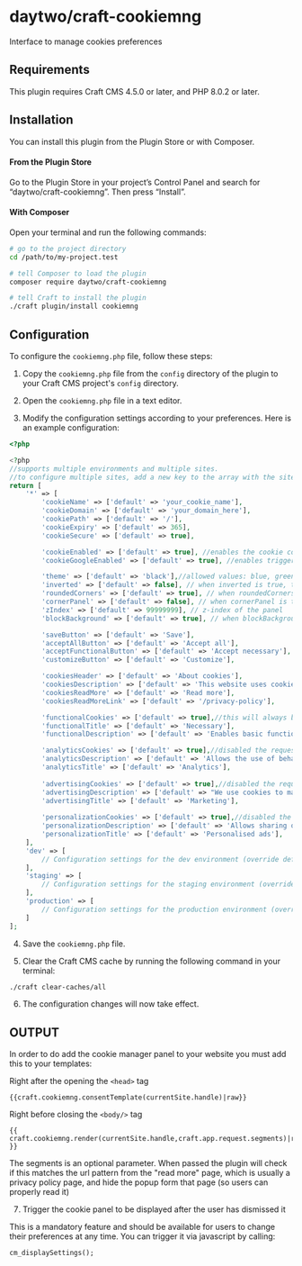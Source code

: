 # daytwo/craft-cookiemng

Interface to manage cookies preferences

## Requirements

This plugin requires Craft CMS 4.5.0 or later, and PHP 8.0.2 or later.

## Installation

You can install this plugin from the Plugin Store or with Composer.

#### From the Plugin Store

Go to the Plugin Store in your project’s Control Panel and search for “daytwo/craft-cookiemng”. Then press “Install”.

#### With Composer

Open your terminal and run the following commands:

```bash
# go to the project directory
cd /path/to/my-project.test

# tell Composer to load the plugin
composer require daytwo/craft-cookiemng

# tell Craft to install the plugin
./craft plugin/install cookiemng
```


## Configuration
To configure the `cookiemng.php` file, follow these steps:

1. Copy the `cookiemng.php` file from the `config` directory of the plugin to your Craft CMS project's `config` directory.

2. Open the `cookiemng.php` file in a text editor.

3. Modify the configuration settings according to your preferences. Here is an example configuration:

```php
<?php

<?php
//supports multiple environments and multiple sites.
//to configure multiple sites, add a new key to the array with the site handle as the key
return [    
    '*' => [
        'cookieName' => ['default' => 'your_cookie_name'],
        'cookieDomain' => ['default' => 'your_domain_here'],
        'cookiePath' => ['default' => '/'],
        'cookieExpiry' => ['default' => 365],
        'cookieSecure' => ['default' => true],

        'cookieEnabled' => ['default' => true], //enables the cookie consent banner (can be turned on/off per environment)
        'cookieGoogleEnabled' => ['default' => true], //enables triggering the gtag consent (GTM). Compliant with google consent v2(can be turned on/off per environment)

        'theme' => ['default' => 'black'],//allowed values: blue, green, red, yellow, purple, black
        'inverted' => ['default' => false], // when inverted is true, the panel background will use the theme color
        'roundedCorners' => ['default' => true], // when roundedCorners is true, buttons will have rounded corners
        'cornerPanel' => ['default' => false], // when cornerPanel is true, the panel will be in the bottom right corner, otherwise it will be a bottom bar
        'zIndex' => ['default' => 99999999], // z-index of the panel
        'blockBackground' => ['default' => true], // when blockBackground is true, the background will be blocked when the panel is open (only for the bottom bar version)

        'saveButton' => ['default' => 'Save'],
        'acceptAllButton' => ['default' => 'Accept all'],
        'acceptFunctionalButton' => ['default' => 'Accept necessary'],
        'customizeButton' => ['default' => 'Customize'],

        'cookiesHeader' => ['default' => 'About cookies'],
        'cookiesDescription' => ['default' => 'This website uses cookies. We use cookies primarily to improve and analyze the experience of our website and for marketing purposes. Because we respect your privacy rights, you can choose not to accept certain types of cookies. Click on the different category headings to find out more and change the default settings. Blocking certain types of cookies may have a negative impact on the experience of the website and may limit the services we can offer you.'],
        'cookiesReadMore' => ['default' => 'Read more'],
        'cookiesReadMoreLink' => ['default' => '/privacy-policy'],

        'functionalCookies' => ['default' => true],//this will always be true even if you set to false. This is the 'mandatory' category
        'functionalTitle' => ['default' => 'Necessary'],
        'functionalDescription' => ['default' => 'Enables basic functionality to remember user, location and preferences. Also supports security, network management and availability.'],

        'analyticsCookies' => ['default' => true],//disabled the request for consent for this category
        'analyticsDescription' => ['default' => 'Allows the use of behavioral data to optimize performance, see how you interact with our websites and apps, and to improve the Second Space experience.'],
        'analyticsTitle' => ['default' => 'Analytics'],
        
        'advertisingCookies' => ['default' => true],//disabled the request for consent for this category
        'advertisingDescription' => ['default' => "We use cookies to make our ads more engaging and valuable to people who visit our site. Some common uses for cookies are: selection of advertising based on what is relevant to the user; improving the reporting of advertising campaign results; avoid showing ads that the user has already seen."],
        'advertisingTitle' => ['default' => 'Marketing'],
        
        'personalizationCookies' => ['default' => true],//disabled the request for consent for this category
        'personalizationDescription' => ['default' => 'Allows sharing of behavioral data with advertising partners. This data is used to improve and report on the experience of personalized ads on the websites of partners.'],
        'personalizationTitle' => ['default' => 'Personalised ads'],
    ],
    'dev' => [
        // Configuration settings for the dev environment (override default settings here)
    ],
    'staging' => [
        // Configuration settings for the staging environment (override default settings here)
    ],
    'production' => [
        // Configuration settings for the production environment (override default settings here)
    ]
];
```

4. Save the `cookiemng.php` file.

5. Clear the Craft CMS cache by running the following command in your terminal:

```bash
./craft clear-caches/all
```

6. The configuration changes will now take effect.

## OUTPUT

In order to do add the cookie manager panel to your website you must add this to your templates:

Right after the opening the `<head>` tag
```
{{craft.cookiemng.consentTemplate(currentSite.handle)|raw}}
````

Right before closing the `<body/>` tag
```
{{ craft.cookiemng.render(currentSite.handle,craft.app.request.segments)|raw }}
```

The segments is an optional parameter. When passed the plugin will check if this matches the url pattern from the "read more" page, which is usually a privacy policy page, and hide the popup form that page (so users can properly read it)

7. Trigger the cookie panel to be displayed after the user has dismissed it

This is a mandatory feature and should be available for users to change their preferences at any time.
You can trigger it via javascript by calling:
```
cm_displaySettings();
```
